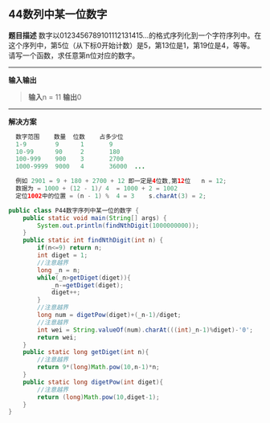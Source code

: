 ## 44数列中某一位数字
**题目描述**
数字以0123456789101112131415…的格式序列化到一个字符序列中。在这个序列中，第5位（从下标0开始计数）是5，第13位是1，第19位是4，等等。
请写一个函数，求任意第n位对应的数字。

---
**输入输出**
>**输入**n = 11
**输出**0
---
**解决方案**
```java
  数字范围    数量  位数    占多少位
  1-9        9      1       9
  10-99      90     2       180
  100-999    900    3       2700
  1000-9999  9000   4       36000  ...

  例如 2901 = 9 + 180 + 2700 + 12 即一定是4位数,第12位   n = 12;
  数据为 = 1000 + (12 - 1)/ 4  = 1000 + 2 = 1002
  定位1002中的位置 = (n - 1) %  4 = 3    s.charAt(3) = 2;
```

```java
public class P44数字序列中某一位的数字 {
    public static void main(String[] args) {
        System.out.println(findNthDigit(1000000000));
    }
    public static int findNthDigit(int n) {
        if(n<=9) return n;
        int diget = 1;
        //注意越界
        long _n = n;
        while(_n>getDiget(diget)){
            _n-=getDiget(diget);
            diget++;
        }
        //注意越界
        long num = digetPow(diget)+(_n-1)/diget;
        //注意越界
        int wei = String.valueOf(num).charAt(((int)_n-1)%diget)-'0';
        return wei;
    }
    public static long getDiget(int n){
	    //注意越界
        return 9*(long)Math.pow(10,n-1)*n;
    }
    public static long digetPow(int diget){
	    //注意越界
        return (long)Math.pow(10,diget-1);
    }
}
```
